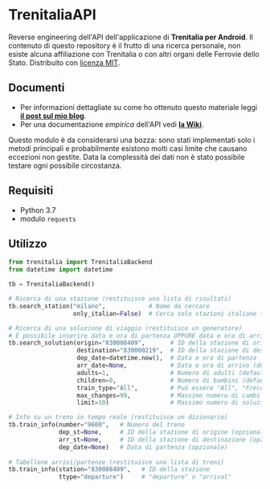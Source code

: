 # TrenitaliaAPI

Reverse engineering dell'API dell'applicazione di **Trenitalia per Android**. Il contenuto di questo repository è il frutto di una ricerca personale, non esiste alcuna affiliazione con Trenitalia o con altri organi delle Ferrovie dello Stato. Distribuito con [licenza MIT](https://github.com/jacopo-j/TrenitaliaAPI/LICENSE).

## Documenti

* Per informazioni dettagliate su come ho ottenuto questo materiale leggi [**il post sul mio blog**](https://blog.jacopojannone.com).
* Per una documentazione *empirica* dell'API vedi [**la Wiki**](https://github.com/jacopo-j/TrenitaliaAPI/wiki/API-dell'app-Trenitalia).

Questo modulo è da considerarsi una bozza: sono stati implementati solo i metodi principali e probabilmente esistono molti casi limite che causano eccezioni non gestite. Data la complessità dei dati non è stato possibile testare ogni possibile circostanza.

## Requisiti

* Python 3.7
* modulo `requests`

## Utilizzo

```python
from trenitalia import TrenitaliaBackend
from datetime import datetime

tb = TrenitaliaBackend()

# Ricerca di una stazione (restituisce una lista di risultati)
tb.search_station("milano",            # Nome da cercare
                  only_italian=False)  # Cerca solo stazioni italiane (default = False)

# Ricerca di una soluzione di viaggio (restituisce un generatore)
# È possibile inserire data e ora di partenza OPPURE data e ora di arrivo
tb.search_solution(origin="830008409",       # ID della stazione di origine
                   destination="830000219",  # ID della stazione di destinazione
                   dep_date=datetime.now(),  # Data e ora di partenza
                   arr_date=None,            # Data e ora di arrivo (default = None)
                   adults=1,                 # Numero di adulti (default = 1)
                   children=0,               # Numero di bambini (default = 0)
                   train_type="All",         # Può essere "All", "Frecce", "Regional" (default = "All")
                   max_changes=99,           # Massimo numero di cambi (default = 99)
                   limit=10)                 # Massimo numero di soluzioni da cercare (default = 10)

# Info su un treno in tempo reale (restituisce un dizionario)
tb.train_info(number="9600",   # Numero del treno
              dep_st=None,     # ID della stazione di origine (opzionale)
              arr_st=None,     # ID della stazione di destinazione (opzionale)
              dep_date=None)   # Data di partenza (opzionale)
              
# Tabellone arrivi/partenze (restituisce una lista di treni)
tb.train_info(station="830008409",   # ID della stazione
              ttype="departure")     # "departure" o "arrival"


```
